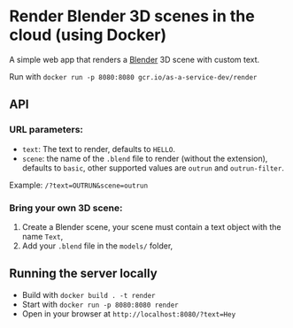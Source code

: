 # Render Blender 3D scenes in the cloud (using Docker)

A simple web app that renders a [Blender](http://www.blender.org/) 3D scene with custom text.

Run with `docker run -p 8080:8080 gcr.io/as-a-service-dev/render`

## API

### URL parameters:

* `text`: The text to render, defaults to `HELLO`.
* `scene`: the name of the `.blend` file to render (without the extension), defaults to `basic`, other supported values are `outrun` and `outrun-filter`.

Example: `/?text=OUTRUN&scene=outrun`

### Bring your own 3D scene:

1. Create a Blender scene, your scene must contain a text object with the name `Text`,
2. Add your `.blend` file in the `models/` folder,

## Running the server locally

* Build with `docker build . -t render`
* Start with `docker run -p 8080:8080 render`
* Open in your browser at `http://localhost:8080/?text=Hey`
